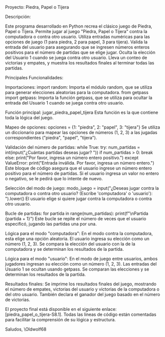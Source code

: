 Proyecto: Piedra, Papel o Tijera

Descripción:

Este programa desarrollado en Python recrea el clásico juego de Piedra, Papel o Tijera. 
Permite jugar al juego "Piedra, Papel o Tijera" contra la computadora o contra otro usuario.
Utiliza entradas numéricas para las opciones de juego (1 para piedra, 2 para papel, 3 para tijera).
Valida la entrada del usuario para asegurando que se ingresen números enteros positivos para el número de partidas que se elige jugar.
Oculta la elección del Usuario 1 cuando se juega contra otro usuario.
Lleva un conteo de victorias y empates, y muestra los resultados finales al terminar todas las partidas.

Principales Funcionalidades:

Importaciones:
import random: Importa el módulo random, que se utiliza para generar elecciones aleatorias para la computadora.
from getpass import getpass: Importa la función getpass, que se utiliza para ocultar la entrada del Usuario 1 cuando se juega contra otro usuario.

Función principal: jugar_piedra_papel_tijera
Esta función es la que contiene toda la lógica del juego.

Mapeo de opciones:
opciones = {1: "piedra", 2: "papel", 3: "tijera"}
Se utiliza un diccionario para mapear las opciones de números (1, 2, 3) a las jugadas correspondientes ("piedra", "papel", "tijera").

Validación del número de partidas:
while True:
    try:
        num_partidas = int(input("¿Cuántas partidas deseas jugar? "))
        if num_partidas > 0:
            break
        else:
            print("Por favor, ingresa un número entero positivo.")
    except ValueError:
        print("Entrada inválida. Por favor, ingresa un número entero.")
Este bloque de código asegura que el usuario ingrese un número entero positivo para el número de partidas. Si el usuario ingresa un valor no entero o negativo, se le pedirá que lo intente de nuevo.
        
Selección del modo de juego:
modo_juego = input("¿Deseas jugar contra la computadora o contra otro usuario? (Escribe 'computadora' o 'usuario'): ").lower()
El usuario elige si quiere jugar contra la computadora o contra otro usuario.

Bucle de partidas:
for partida in range(num_partidas):
    print(f"\nPartida {partida + 1}")
Este bucle se repite el número de veces que el usuario especificó, jugando las partidas una por una.

Lógica para el modo "computadora":
En el modo contra la computadora, esta elige una opción aleatoria. El usuario ingresa su elección como un número (1, 2, 3). Se compara la elección del usuario con la de la computadora y se determinan los resultados de la partida.

Lógica para el modo "usuario":
En el modo de juego entre usuarios, ambos jugadores ingresan su elección como un número (1, 2, 3). Las entradas del Usuario 1 se ocultan usando getpass. Se comparan las elecciones y se determinan los resultados de la partida.

Resultados finales:
Se imprime los resultados finales del juego, mostrando el número de empates, victorias del usuario y victorias de la computadora o del otro usuario. También declara el ganador del juego basado en el número de victorias.

El proyecto final está disponible en el siguiente enlace: [piedra_papel_o_tijera-S8.1]. 
Todas las líneas de código están comentadas para facilitar la comprensión de su lógica y estructura.

Saludos,
\Oldwolf68






